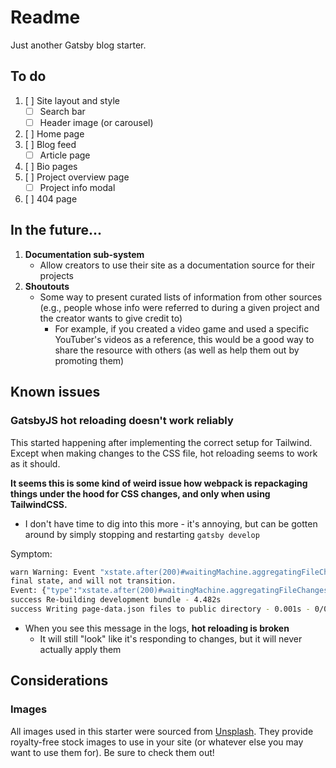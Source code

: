 # Readme

Just another Gatsby blog starter.

## To do
1. [ ] Site layout and style
    * [ ] Search bar
    * [ ] Header image (or carousel)
2. [ ] Home page
3. [ ] Blog feed
   * [ ] Article page
4. [ ] Bio pages
5. [ ] Project overview page
    * [ ] Project info modal
6. [ ] 404 page

## In the future...
1. **Documentation sub-system**
    * Allow creators to use their site as a documentation source for their projects
2. **Shoutouts**
    * Some way to present curated lists of information from other sources (e.g., people whose info were referred to during a given project and the creator wants to give credit to)
      * For example, if you created a video game and used a specific YouTuber's videos as a reference, this would be a good way to share the resource with others (as well as help them out by promoting them)

## Known issues

### GatsbyJS hot reloading doesn't work reliably
This started happening after implementing the correct setup for Tailwind. Except when making changes to the CSS file, hot reloading seems to work as it should.

**It seems this is some kind of weird issue how webpack is repackaging things under the hood for CSS changes, and only when using TailwindCSS.**
* I don't have time to dig into this more - it's annoying, but can be gotten around by simply stopping and restarting `gatsby develop`

Symptom:
```bash
warn Warning: Event "xstate.after(200)#waitingMachine.aggregatingFileChanges" was sent to stopped service "waitingMachine". This service has already reached its
final state, and will not transition.
Event: {"type":"xstate.after(200)#waitingMachine.aggregatingFileChanges"}
success Re-building development bundle - 4.482s
success Writing page-data.json files to public directory - 0.001s - 0/0 0.00/s
```
* When you see this message in the logs, **hot reloading is broken**
    * It will still "look" like it's responding to changes, but it will never actually apply them

## Considerations

### Images
All images used in this starter were sourced from [Unsplash](https://unsplash.com/). They provide royalty-free stock images to use in your site (or whatever else you may want to use them for). Be sure to check them out!
